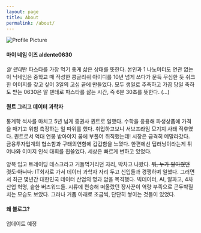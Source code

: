 ```yaml
---
layout: page
title: About
permalink: /about/
---
```


<img src="{{ site.baseurl }}/assets/profile-placeholder.jpg" title="Profile Picture" class="profile">
  
#### 마이 네임 이즈 aldente0630
  
*알 덴테*란 파스타를 가장 먹기 좋게 삶은 상태를 뜻한다. 본인과 1 나노미터도 연관 없는 이 닉네임은 중학교 때 작성한 콩글리쉬 아이디를 10년 넘게 쓰다가 문득 무심한 듯 쉬크한 이미지를 갖고 싶어 3일의 고심 끝에 만들었다. 모두 생일로 추측하고 가끔 당일 축하도 받는 0630은 알 덴테로 파스타를 삶는 시간, 즉 6분 30초를 뜻한다. (...)

#### 퀀트 그리고 데이터 과학자

통계학 석사를 마치고 5년 넘게 증권사 퀀트로 일했다. 수학을 응용해 파생상품에 가격을 매기고 위험 측정하는 일 따위를 했다. 취업하고보니 서브프라임 모기지 사태 직후였다. 퀀트로서 억대 연봉 받아야지 꿈에 부풀어 취직했는데! 시장은 급격히 메말라갔다. 금융투자업계의 협소함과 구태의연함에 갑갑함을 느꼈다. 한편에선 딥러닝이라는게 튀어나와 이미지 인식 대회를 휩쓸었다. 세상은 빠르게 변하고 있었다. 
  
양복 입고 트레이딩 데스크라고 거들먹거리던 자리, 박차고 나왔다. ~~뭐, 누가 알아줬던 것도 아니다.~~ IT회사로 가서 데이터 과학자 자리 두고 신입들과 경쟁하며 일했다. 그러면서 최근 몇년간 대한민국 데이터 산업의 명과 암을 목격했다. 빅데이터, AI, 알파고, 4차 산업 혁명, 숱한 버즈워드들. 시류에 편승해 떠올랐던 장사꾼이 역량 부족으로 곤두박질치는 모습도 보았다. 그러나 거품 아래로 조금씩, 단단히 쌓이는 것들이 있었다.

#### 왜 블로그?

업데이트 예정
  
